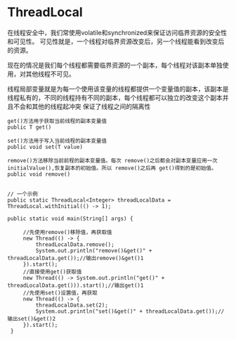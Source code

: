 # ThreadLocal

在线程安全中，我们常使用volatile和synchronized来保证访问临界资源的安全性和可见性。
可见性就是，一个线程对临界资源改变后，另一个线程能看到改变后的资源。

现在的情况是我们每个线程都需要临界资源的一个副本，每个线程对该副本单独使用，对其他线程不可见。

线程局部变量就是为每一个使用该变量的线程都提供一个变量值的副本，该副本是线程私有的，不同的线程持有不同的副本，每个线程都可以独立的改变这个副本并且不会和其他的线程起冲突
保证了线程之间的隔离性

    get()方法用于获取当前线程的副本变量值
    public T get()
    
    set()方法用于写入当前线程的副本变量值
    public void set(T value)
    
    remove()方法移除当前前程的副本变量值。每次 remove()之后都会对副本变量应用一次 initialValue(),恢复副本的初始值。所以 remove()之后再 get()得到的是初始值。
    public void remove()
    
    
    // 一个示例
    public static ThreadLocal<Integer> threadLocalData = ThreadLocal.withInitial(() -> 1);
    
    public static void main(String[] args) {
    
         //先使用remove()移除值，再获取值
         new Thread(() -> {
             threadLocalData.remove();
             System.out.println("remove()&get()" + threadLocalData.get());//输出remove()&get()1
         }).start();
         //直接使用get()获取值
         new Thread(() -> System.out.println("get()" + threadLocalData.get())).start();//输出get()1
         //先使用set()设置值，再获取
         new Thread(() -> {
             threadLocalData.set(2);
             System.out.println("set()&get()" + threadLocalData.get());//输出set()&get()2
         }).start();
     }